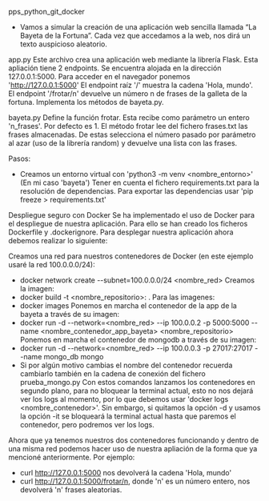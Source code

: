 pps_python_git_docker
- Vamos a simular la creación de una aplicación web sencilla llamada “La
  Bayeta de la Fortuna”. Cada vez que accedamos a la web, nos dirá un
  texto auspicioso aleatorio.

app.py
Este archivo crea una aplicación web mediante la librería Flask. Esta apliación tiene 2 endpoints.
Se encuentra alojada en la dirección 127.0.0.1:5000. Para acceder en el navegador ponemos 'http://127.0.0.1:5000'
El endpoint raíz '/' muestra la cadena 'Hola, mundo'.
El endpoint '/frotar/n' devuelve un número n de frases de la galleta de la fortuna.
Implementa los métodos de bayeta.py.

bayeta.py
Define la función frotar. Esta recibe como parámetro un entero 'n_frases'. Por defecto es 1.
El método frotar lee del fichero frases.txt las frases almacenadas. De estas selecciona
el número pasado por parámetro al azar (uso de la librería random) y devuelve una lista con
las frases.

Pasos:
- Creamos un entorno virtual con 'python3 -m venv <nombre_entorno>' (En mi caso 'bayeta')
  Tener en cuenta el fichero requirements.txt para la resolución de dependencias.
  Para exportar las dependencias usar 'pip freeze > requirements.txt'

Despliegue seguro con Docker
Se ha implementado el uso de Docker para el despliegue de nuestra aplicación. Para ello se han
creado los ficheros Dockerfile y .dockerignore. Para desplegar nuestra aplicación ahora debemos
realizar lo siguiente:

Creamos una red para nuestros contenedores de Docker (en este ejemplo usaré la red 100.0.0.0/24):
- docker network create --subnet=100.0.0.0/24 <nombre_red>
Creamos la imagen:	
- docker build -t <nombre_repositorio>:<tag> .
Para las imagenes:
- docker images
Ponemos en marcha el contenedor de la app de la bayeta a través de su imagen:
- docker run -d --network=<nombre_red> --ip 100.0.0.2 -p 5000:5000 --name <nombre_contenedor_app_bayeta> <nombre_repositorio>
Ponemos en marcha el contenedor de mongodb a través de su imagen:
- docker run -d --network=<nombre_red> --ip 100.0.0.3 -p 27017:27017 --name mongo_db mongo
- Si por algún motivo cambias el nombre del contenedor recuerda cambiarlo también en la cadena de conexión del fichero prueba_mongo.py
Con estos comandos lanzamos los contenedores en segundo plano, para no bloquear la terminal actual, esto no nos dejará ver los logs
al momento, por lo que debemos usar 'docker logs <nombre_contenedor>'. Sin embargo, si quitamos la opción -d y usamos la opción -it
se bloqueará la terminal actual hasta que paremos el contenedor, pero podremos ver los logs.

Ahora que ya tenemos nuestros dos contenedores funcionando y dentro de una misma red podemos hacer uso de nuestra apliación de la forma
que ya mencioné anteriormente. Por ejemplo:
- curl http://127.0.0.1:5000 nos devolverá la cadena 'Hola, mundo'
- curl http://127.0.0.1:5000/frotar/n, donde 'n' es un número entero, nos devolverá 'n' frases aleatorias.

